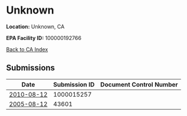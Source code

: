 # Unknown

**Location:** Unknown, CA

**EPA Facility ID:** 100000192766

[Back to CA Index](../../index.md)

## Submissions

| Date | Submission ID | Document Control Number |
|------|--------------|-------------------------|
| [2010-08-12](submissions/1000015257.md) | 1000015257 |  |
| [2005-08-12](submissions/43601.md) | 43601 |  |
